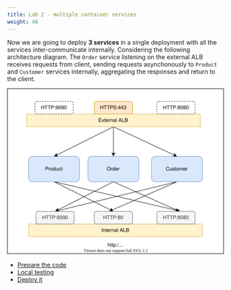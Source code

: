 ```yaml
---
title: Lab 2 - multiple container services
weight: 40
---
```


Now we are going to deploy **3 services** in a single deployment with all the services inter-communicate internally. Considering the following architecture diagram. The `Order` service listening on the external ALB receives requests from client, sending requests asynchonously to `Product` and `Customer` services internally, aggregating the responses and return to the client.

![](/images/DualAlbFargateService.svg)


- [Prepare the code](./prepare-the-code/readme)
- [Local testing](./local-testing/readme)
- [Deploy it](./deploy/readme)

